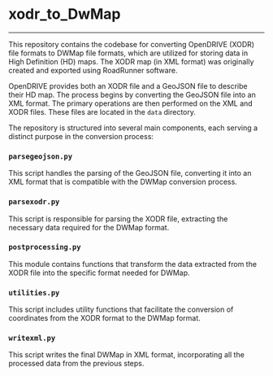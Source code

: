 # xodr_to_DwMap

---

This repository contains the codebase for converting OpenDRIVE (XODR) file formats to DWMap file formats, which are utilized for storing data in High Definition (HD) maps. The XODR map (in XML format) was originally created and exported using RoadRunner software.

OpenDRIVE provides both an XODR file and a GeoJSON file to describe their HD map. The process begins by converting the GeoJSON file into an XML format. The primary operations are then performed on the XML and XODR files. These files are located in the `data` directory.

The repository is structured into several main components, each serving a distinct purpose in the conversion process:

### `parsegeojson.py`
This script handles the parsing of the GeoJSON file, converting it into an XML format that is compatible with the DWMap conversion process.

### `parsexodr.py`
This script is responsible for parsing the XODR file, extracting the necessary data required for the DWMap format.

### `postprocessing.py`
This module contains functions that transform the data extracted from the XODR file into the specific format needed for DWMap.

### `utilities.py`
This script includes utility functions that facilitate the conversion of coordinates from the XODR format to the DWMap format.

### `writexml.py`
This script writes the final DWMap in XML format, incorporating all the processed data from the previous steps.



